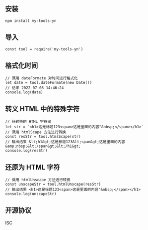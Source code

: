 ## 安装
```
npm install my-tools-yn
```

## 导入
```
const tool = require('my-tools-yn')
```

## 格式化时间
```
// 调用 dateFormate 对时间进行格式化
let date = tool.dateFormate(new Date())
// 结果 2022-07-08 14:46:24
console.log(date)
```

## 转义 HTML 中的特殊字符
```
// 待转换的 HTML 字符串
let str = `<h1>这是标题123<span>这是里面的内容"&nbsp;</span></h1>`
// 调用 htmlScape 方法进行转换
const resStr = tool.htmlScape(str)
// 输出结果 &lt;h1&gt;这是标题123&lt;span&gt;这是里面的内容&amp;nbsp;&lt;/span&gt;&lt;/h1&gt;
console.log(resStr)
```

## 还原为 HTML 字符
```
// 调用 htmlUnscape 方法进行转换
const unscapeStr = tool.htmlUnscape(resStr)
// 输出结果 <h1>这是标题123<span>这是里面的内容"&nbsp;</span></h1>
console.log(unscapeStr)
```

## 开源协议
ISC